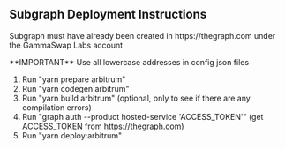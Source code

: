 ## Subgraph Deployment Instructions

<p>Subgraph must have already been created in https://thegraph.com under the GammaSwap Labs account</p>
**IMPORTANT** Use all lowercase addresses in config json files

1. Run "yarn prepare arbitrum"
2. Run "yarn codegen arbitrum"
3. Run "yarn build arbitrum" (optional, only to see if there are any compilation errors)
4. Run "graph auth --product hosted-service 'ACCESS_TOKEN'" (get ACCESS_TOKEN from https://thegraph.com)
5. Run "yarn deploy:arbitrum"